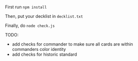 First run <code>npm install</code>

Then, put your decklist in <code>decklist.txt</code>

Finally, do <code>node check.js</code>


TODO:

- add checks for commander to make sure all cards are within commanders color identity 
- add checks for historic standard
